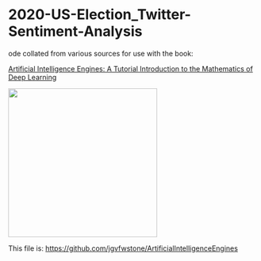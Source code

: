# 2020-US-Election_Twitter-Sentiment-Analysis

ode collated from various sources for use with the book: 

[Artificial Intelligence Engines: A Tutorial Introduction to the Mathematics of Deep Learning](https://jim-stone.staff.shef.ac.uk/AIEngines/)
 
<img src="https://github.com/loicboyer/2020-US-Election_Twitter-Sentiment-Analysis/tree/main/wordcloud.png" width=300, align="center">

This file is: https://github.com/jgvfwstone/ArtificialIntelligenceEngines
